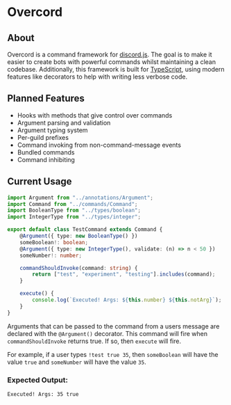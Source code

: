 # Overcord

## About
Overcord is a command framework for [discord.js](https://discord.js.org/#/). The
goal is to make it easier to create bots with powerful commands whilst
maintaining a clean codebase. Additionally, this framework is built for
[TypeScript](https://www.typescriptlang.org/), using modern features like
decorators to help with writing less verbose code.

## Planned Features
- Hooks with methods that give control over commands
- Argument parsing and validation
- Argument typing system
- Per-guild prefixes
- Command invoking from non-command-message events
- Bundled commands
- Command inhibiting

## Current Usage

```ts
import Argument from "../annotations/Argument";
import Command from "../commands/Command";
import BooleanType from "../types/boolean";
import IntegerType from "../types/integer";

export default class TestCommand extends Command {
    @Argument({ type: new BooleanType() })
    someBoolean!: boolean;
    @Argument({ type: new IntegerType(), validate: (n) => n < 50 })
    someNumber!: number;

    commandShouldInvoke(command: string) {
        return ["test", "experiment", "testing"].includes(command);
    }

    execute() {
        console.log(`Executed! Args: ${this.number} ${this.notArg}`);
    }
}
```
Arguments that can be passed to the command from a users message are declared with the `@Argument()` decorator. This command will fire when `commandShouldInvoke` returns true. If so, then `execute` will fire.

For example, if a user types `!test true 35`, then `someBoolean` will have the value `true` and `someNumber` will have the value `35`.

### Expected Output:
```
Executed! Args: 35 true
```